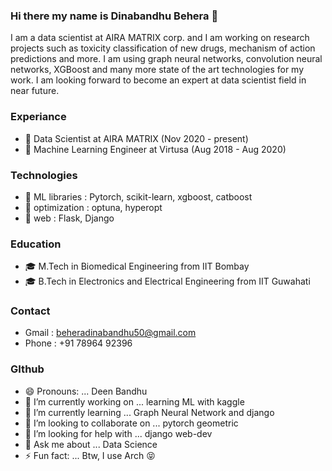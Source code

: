 ### Hi there my name is Dinabandhu Behera :raised_hands:

I am a data scientist at AIRA MATRIX corp. and I am working on research projects such as toxicity classification of new drugs, mechanism of action predictions and more. I am using graph neural networks, convolution neural networks, XGBoost and many more state of the art technologies for my work. I am looking forward to become an expert at data scientist field in near future. 

### Experiance
- :robot: Data Scientist at AIRA MATRIX (Nov 2020 - present)
- :robot: Machine Learning Engineer at Virtusa (Aug 2018 - Aug 2020)

### Technologies
- 🌟 ML libraries : Pytorch, scikit-learn, xgboost, catboost
- 🌟 optimization : optuna, hyperopt
- 🌟 web : Flask, Django

### Education
- :mortar_board: M.Tech in Biomedical Engineering from IIT Bombay 
- :mortar_board: B.Tech in Electronics and Electrical Engineering from IIT Guwahati

### Contact
- Gmail : beheradinabandhu50@gmail.com
- Phone : +91 78964 92396

### GIthub
- 😄 Pronouns: ... Deen Bandhu
- 🔭 I’m currently working on ... learning ML with kaggle
- 🌱 I’m currently learning ... Graph Neural Network and django
- 👯 I’m looking to collaborate on ... pytorch geometric
- 🤔 I’m looking for help with ... django web-dev
- 💬 Ask me about ... Data Science
- ⚡ Fun fact: ... Btw, I use Arch  :stuck_out_tongue_closed_eyes:
